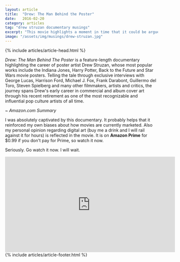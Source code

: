 ```yaml
---
layout: article
title:  "Drew: The Man Behind the Poster"
date:   2016-02-20
category: articles
tag: "drew struzan documentary musings"
excerpt: "This movie highlights a moment in time that it could be argued changed the very nature of how we engage in politics in the United States."
image: "/assets/img/musings/drew-struzan.jpg"
---
```

{% include articles/article-head.html %}
<section class="review continued">
	<div class="content gutters">
		<div class="span-3 col empty"></div>
		<div class="span-6 col">
			<p><em>Drew: The Man Behind The Poster</em> is a feature-length documentary highlighting the career of poster artist Drew Struzan, whose most popular works include the Indiana Jones, Harry Potter, Back to the Future and Star Wars movie posters. Telling the tale through exclusive interviews with George Lucas, Harrison Ford, Michael J. Fox, Frank Darabont, Guillermo del Toro, Steven Spielberg and many other filmmakers, artists and critics, the journey spans Drew's early career in commercial and album cover art through his recent retirement as one of the most recognizable and influential pop culture artists of all time.</p>
			<p class="text-right"><em>~ Amazon.com Summary</em></p>
			<p>I was absolutely captivated by this documentary. It probably helps that it reinforced my own biases about how movies are currently marketed. Also my personal opinion regarding digital art (buy me a drink and I will rail against it for hours) is reflected in the movie. It is on <strong>Amazon Prime</strong> for $0.99 if you don't pay for Prime, so watch it now.</p>
			<p>Seriously. Go watch it now. I will wait.</p>
				<div class="youtube">
					<iframe width="560" height="315" src="https://www.youtube.com/embed/a5WFRy9X8N4" frameborder="0" allowfullscreen></iframe>
			</div>
		</div>
		<div class="span-3 col empty"></div>	
	</div>
{% include articles/article-footer.html %}
</section>